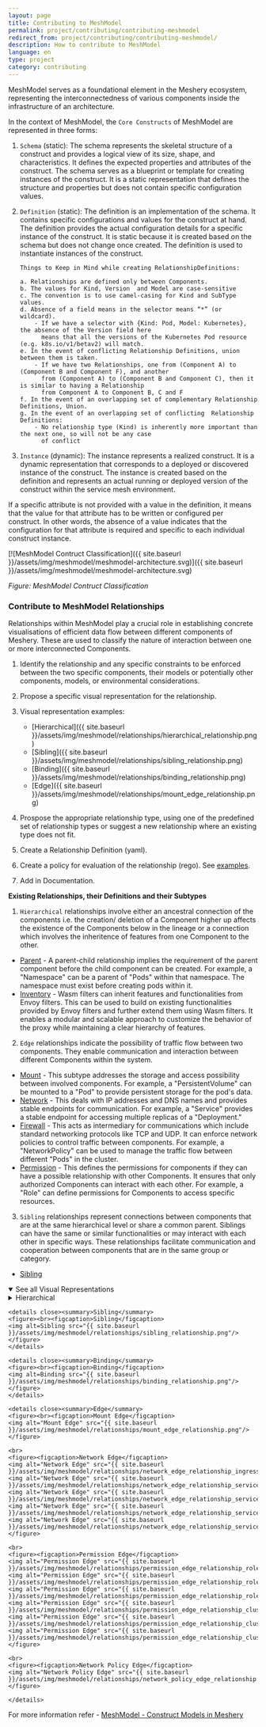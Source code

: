 ```yaml
---
layout: page
title: Contributing to MeshModel
permalink: project/contributing/contributing-meshmodel
redirect_from: project/contributing/contributing-meshmodel/
description: How to contribute to MeshModel
language: en
type: project
category: contributing
---
```


MeshModel serves as a foundational element in the Meshery ecosystem, representing the interconnectedness of various components inside the infrastructure of an architecture.

In the context of MeshModel, the `Core Constructs` of MeshModel are represented in three forms:

1.  `Schema` (static): The schema represents the skeletal structure of a construct and provides a logical view of its size, shape, and characteristics. It defines the expected properties and attributes of the construct. The schema serves as a blueprint or template for creating instances of the construct. It is a static representation that defines the structure and properties but does not contain specific configuration values.

2.  `Definition` (static): The definition is an implementation of the schema. It contains specific configurations and values for the construct at hand. The definition provides the actual configuration details for a specific instance of the construct. It is static because it is created based on the schema but does not change once created. The definition is used to instantiate instances of the construct.

        Things to Keep in Mind while creating RelationshipDefinitions:

        a. Relationships are defined only between Components.
        b. The values for Kind, Version  and Model are case-sensitive
        c. The convention is to use camel-casing for Kind and SubType values.
        d. Absence of a field means in the selector means “*” (or wildcard).
            - If we have a selector with {Kind: Pod, Model: Kubernetes}, the absence of the Version field here
              means that all the versions of the Kubernetes Pod resource (e.g. k8s.io/v1/betav2) will match.
        e. In the event of conflicting Relationship Definitions, union between them is taken.
            - If we have two Relationships, one from (Component A) to (Component B and Component F), and another
              from (Component A) to (Component B and Component C), then it is similar to having a Relationship
              from Component A to Component B, C and F
        f. In the event of an overlapping set of complementary Relationship Definitions, Union.
        g. In the event of an overlapping set of conflicting  Relationship Definitions:
            - No relationship type (Kind) is inherently more important than the next one, so will not be any case
              of conflict

3.  `Instance` (dynamic): The instance represents a realized construct. It is a dynamic representation that corresponds to a deployed or discovered instance of the construct. The instance is created based on the definition and represents an actual running or deployed version of the construct within the service mesh environment.

If a specific attribute is not provided with a value in the definition, it means that the value for that attribute has to be written or configured per construct. In other words, the absence of a value indicates that the configuration for that attribute is required and specific to each individual construct instance.

[![MeshModel Contruct Classification]({{ site.baseurl }}/assets/img/meshmodel/meshmodel-architecture.svg)]({{ site.baseurl }}/assets/img/meshmodel/meshmodel-architecture.svg)

_Figure: MeshModel Contruct Classification_

### Contribute to MeshModel Relationships

Relationships within MeshModel play a crucial role in establishing concrete visualisations of efficient data flow between different components of Meshery. These are used to classify the nature of interaction between one or more interconnected Components.

1. Identify the relationship and any specific constraints to be enforced between the two specific components, their models or potentially other components, models, or environmental considerations.
2. Propose a specific visual representation for the relationship.
3. Visual representation examples:
   - [Hierarchical]({{ site.baseurl }}/assets/img/meshmodel/relationships/hierarchical_relationship.png)
   - [Sibling]({{ site.baseurl }}/assets/img/meshmodel/relationships/sibling_relationship.png)
   - [Binding]({{ site.baseurl }}/assets/img/meshmodel/relationships/binding_relationship.png)
   - [Edge]({{ site.baseurl }}/assets/img/meshmodel/relationships/mount_edge_relationship.png)

4. Prospose the appropriate relationship type, using one of the predefined set of relationship types or suggest a new relationship where an existing type does not fit.
5. Create a Relationship Definition (yaml).
6. Create a policy for evaluation of the relationship (rego). See [examples](https://github.com/meshery/meshery/tree/master/server/meshmodel/policies/).
7. Add in Documentation.

**Existing Relationships, their Definitions and their Subtypes**

1. `Hierarchical` relationships involve either an ancestral connection of the components i.e. the creation/ deletion of a Component higher up affects the existence of the Components below in the lineage or a connection which involves the inheritence of features from one Component to the other.  
- [Parent](https://github.com/meshery/meshery/tree/master/server/meshmodel/relationships/hierarchical_parent.json) - A parent-child relationship implies the requirement of the parent component before the child component can be created. For example, a "Namespace" can be a parent of "Pods" within that namespace. The namespace must exist before creating pods within it.
- [Inventory](https://github.com/meshery/meshery/blob/master/server/meshmodel/relationships/hierarchical_inv_wasm_filters.json) - Wasm filters can inherit features and functionalities from Envoy filters. This can be used to build on existing functionalities provided by Envoy filters and further extend them using Wasm filters. It enables a modular and scalable approach to customize the behavior of the proxy while maintaining a clear hierarchy of features.

2. `Edge` relationships indicate the possibility of traffic flow between two components. They enable communication and interaction between different Components within the system.
- [Mount](https://github.com/meshery/meshery/tree/master/server/meshmodel/relationships/mount_edge.json) - This subtype addresses the storage and access possibility between involved components. For example, a "PersistentVolume" can be mounted to a "Pod" to provide persistent storage for the pod's data.
- [Network](https://github.com/meshery/meshery/tree/master/server/meshmodel/relationships/network_edge.json) - This deals with IP addresses and DNS names and provides stable endpoints for communication. For example, a "Service" provides a stable endpoint for accessing multiple replicas of a "Deployment."
- [Firewall](https://github.com/meshery/meshery/tree/master/server/meshmodel/relationships/network_policy_edge.json) - This acts as intermediary for communications which include standard networking protocols like TCP and UDP. It can enforce network policies to control traffic between components. For example, a "NetworkPolicy" can be used to manage the traffic flow between different "Pods" in the cluster.
- [Permission](https://github.com/meshery/meshery/tree/master/server/meshmodel/relationships/permission_edge.json) - This defines the permissions for components if they can have a possible relationship with other Components. It ensures that only authorized Components can interact with each other. For example, a "Role" can define permissions for Components to access specific resources.

3. `Sibling` relationships represent connections between components that are at the same hierarchical level or share a common parent. Siblings can have the same or similar functionalities or may interact with each other in specific ways. These relationships facilitate communication and cooperation between components that are in the same group or category.
- [Sibling](https://github.com/meshery/meshery/tree/master/server/meshmodel/relationships/sibling.json)


<details open>
<summary>See all Visual Representations</summary>
    <details close><summary>Hierarchical</summary>
    <figure><br><figcaption>Hierarchical Parent</figcaption>
    <img alt="Hierarchical Parent" src="{{ site.baseurl }}/assets/img/meshmodel/relationships/hierarchical_relationship.png"/>
    </figure>
    </details>

    <details close><summary>Sibling</summary>
    <figure><br><figcaption>Sibling</figcaption>
    <img alt=Sibling src="{{ site.baseurl }}/assets/img/meshmodel/relationships/sibling_relationship.png"/>
    </figure>
    </details>

    <details close><summary>Binding</summary>
    <figure><br><figcaption>Binding</figcaption>
    <img alt=Binding src="{{ site.baseurl }}/assets/img/meshmodel/relationships/binding_relationship.png"/>
    </figure>
    </details>

    <details close><summary>Edge</summary>
    <figure><br><figcaption>Mount Edge</figcaption>
    <img alt="Mount Edge" src="{{ site.baseurl }}/assets/img/meshmodel/relationships/mount_edge_relationship.png"/>
    </figure>

    <br>
    <figure><figcaption>Network Edge</figcaption>
    <img alt="Network Edge" src="{{ site.baseurl }}/assets/img/meshmodel/relationships/network_edge_relationship_ingress_service.png"/>
    <img alt="Network Edge" src="{{ site.baseurl }}/assets/img/meshmodel/relationships/network_edge_relationship_service_pod.png"/>
    <img alt="Network Edge" src="{{ site.baseurl }}/assets/img/meshmodel/relationships/network_edge_relationship_service_service.png"/>
    <img alt="Network Edge" src="{{ site.baseurl }}/assets/img/meshmodel/relationships/network_edge_relationship_service_endpoints.png"/>
    <img alt="Network Edge" src="{{ site.baseurl }}/assets/img/meshmodel/relationships/network_edge_relationship_service_deployment.png"/>
    </figure>

    <br>
    <figure><figcaption>Permission Edge</figcaption>
    <img alt="Permission Edge" src="{{ site.baseurl }}/assets/img/meshmodel/relationships/permission_edge_relationship_role_service.png"/>
    <img alt="Permission Edge" src="{{ site.baseurl }}/assets/img/meshmodel/relationships/permission_edge_relationship_role_pod.png"/>
    <img alt="Permission Edge" src="{{ site.baseurl }}/assets/img/meshmodel/relationships/permission_edge_relationship_role_deployment.png"/>
    <img alt="Permission Edge" src="{{ site.baseurl }}/assets/img/meshmodel/relationships/permission_edge_relationship_clusterrole_pod.png"/>
    <img alt="Permission Edge" src="{{ site.baseurl }}/assets/img/meshmodel/relationships/permission_edge_relationship_clusterrole_service.png"/>
    <img alt="Permission Edge" src="{{ site.baseurl }}/assets/img/meshmodel/relationships/permission_edge_relationship_clusterrole_deployment.png"/>
    </figure>

    <br>
    <figure><figcaption>Network Policy Edge</figcaption>
    <img alt="Network Policy Edge" src="{{ site.baseurl }}/assets/img/meshmodel/relationships/network_policy_edge_relationship.png">
    </figure>

    </details>

</details>

For more information refer - [MeshModel - Construct Models in Meshery](https://docs.google.com/document/d/16z5hA8qVfSq885of9LXFUVvfom-hQXr-6oTD_GgoFmk/edit)

